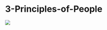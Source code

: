 # 3-Principles-of-People

![](https://preview.redd.it/91z6inchwl661.jpg?width=640&crop=smart&auto=webp&s=9f6325f52ceeff73c84977af58b75b6142e5e114)
